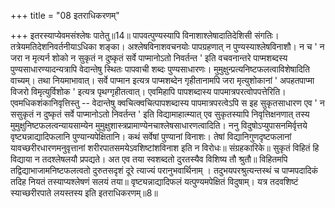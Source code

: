 +++
title = "08 इतराधिकरणम्"

+++
इतरस्याप्येवमसंश्लेषः पातेतु॥14॥ पापवत्पुण्यस्यापि विनाशाश्लेषादातिदेशिसी संगतिः। तत्रेयमतिदेशनिवर्तनीयाऽधिका शङ्का। अश्लेषविनाशवचनयोः पापग्रहणात् न पुण्यस्याश्लेषविनाशौ। न च ' न जरा न मृत्यर्न शोको न सुकृतं न दुष्कृतं सर्वे पाप्मानोऽतो निवर्तन्त ' इति वचवनान्तरे पाप्मशब्दस्य पुण्यसाधारण्यादन्यत्रापि वेदान्तेषु स्थितः पापवाची शब्दः पुण्यसाधारणः। मुमुक्षुन्प्रत्यनिष्टफलत्वाविशेषादिति वाच्यम्। तथा नियमाभावात्। सर्वे पाप्मान इत्यत्र पाप्मशब्देन गृहीतानामपि जरा मृत्युशोकानां ' अपहतपाप्मा विजरो विमृत्युर्विशोक ' इत्यत्र पृथग्गृहीतत्वात्। एवमिहापि पापशब्दास्य पापमात्रपरत्वोपपत्तेरिति। एवमधिकशंकानिवृत्तिस्तु -- वेदान्तेषु क्वचित्क्वचित्पापशब्दास्य पापमात्रपरत्वेऽपि स इह सुकृतसाधारण एव ' न ससुकृतं न दुष्कृतं सर्वे पाप्मानोऽतो निवर्तन्त ' इति विद्यामाहात्म्यात् एव सुकृतस्यापि निवृत्तिक्षनणात् तस्य मुमुक्षुनिष्टफलत्वन्यायसाम्येन मुमुक्षुशास्त्रप्रामाण्येनचाश्लेषसाधारणत्वादिति। ननु विदुषोऽप्युपासनमिर्वृत्तये वृष्ट्यन्नाद्यादिफलानि पुण्यान्यपेक्षितानि। कथं सर्वेषां पुण्यानां विनाशः। तेषां विद्यानिगुणदृष्टफलानां यावच्छरीरधारणमनुवृत्तानां शरीरपातसमयेऽवशिष्टांशविनाश इति न विरोधः॥ संग्रहकारिके॥ सुकृतं विहितं हि विद्याया न तदश्लेषलयौ प्रपद्यते। अत एव तया स्वशब्दतो दुरतस्यैव विशिष्य तौ श्रुतौ॥ विहितमपि तद्विद्याभाजामनिष्टफलत्वतो दुरुतसदृशं दूरे त्याज्यं परानुभवार्थिनाम् । तदुभयपरश्रुत्यन्तस्थं च पाप्मपदादिकं तदिह नियतं तस्याप्यश्लेषणं सलयं तया॥ वृष्ट्यन्नाद्यादिफलं यत्पुण्यमपेक्षितं विदुषाम्। यत्र तदवशिष्टं स्याच्छरीरपाते लयस्तस्य इति इतराधिकरणम्॥8॥
